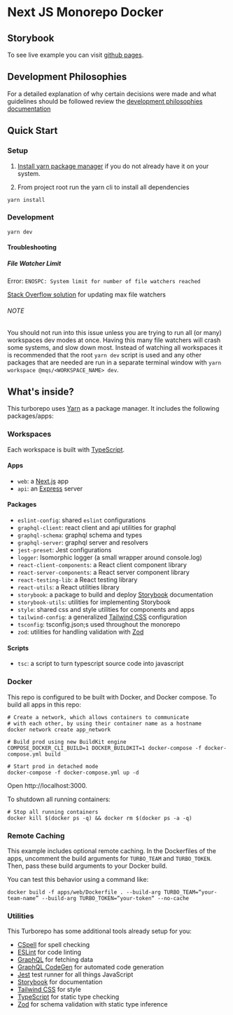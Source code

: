 # Next JS Monorepo Docker

## Storybook

To see live example you can visit [github pages](https://mqschwanda.github.io/nextjs-monorepo-docker/).

## Development Philosophies

For a detailed explanation of why certain decisions were made and what guidelines should be followed review the [development philosophies documentation](docs/development-philosophies.md) 


## Quick Start

### Setup

1. [Install yarn package manager](https://classic.yarnpkg.com/en/docs/install#debian-stable) if you do not already have it on your system.

2. From project root run the yarn cli to install all dependencies

  ```
  yarn install
  ```

### Development

```
yarn dev
```

#### Troubleshooting

##### File Watcher Limit

Error: `ENOSPC: System limit for number of file watchers reached`

[Stack Overflow solution](https://stackoverflow.com/questions/55763428/react-native-error-enospc-system-limit-for-number-of-file-watchers-reached) for updating max file watchers

###### NOTE

You should not run into this issue unless you are trying to run all (or many) workspaces dev modes at once. Having this many file watchers will crash some systems, and slow down most. Instead of watching all workspaces it is recommended that the root `yarn dev` script is used and any other packages that are needed are run in a separate terminal window with `yarn workspace @mqs/<WORKSPACE_NAME> dev`.


## What's inside?

This turborepo uses [Yarn](https://classic.yarnpkg.com/lang/en/) as a package manager. It includes the following packages/apps:

### Workspaces
Each workspace is built with [TypeScript](https://www.typescriptlang.org/).

#### Apps
- `web`: a [Next.js](https://nextjs.org/) app
- `api`: an [Express](https://expressjs.com/) server
#### Packages
- `eslint-config`: shared `eslint` configurations
- `graphql-client`: react client and api utilities for graphql
- `graphql-schema`: graphql schema and types
- `graphql-server`: graphql server and resolvers
- `jest-preset`: Jest configurations
- `logger`: Isomorphic logger (a small wrapper around console.log)
- `react-client-components`: a React client component library
- `react-server-components`: a React server component library
- `react-testing-lib`: a React testing library
- `react-utils`: a React utilities library
- `storybook`: a package to build and deploy [Storybook](https://storybook.js.org/) documentation
- `storybook-utils`: utilities for implementing Storybook
- `style`: shared css and style utilities for components and apps
- `tailwind-config`: a generalized [Tailwind CSS](https://tailwindcss.com/) configuration
- `tsconfig`: tsconfig.json;s used throughout the monorepo
- `zod`: utilities for handling validation with [Zod](https://zod.dev/)
#### Scripts
- `tsc`: a script to turn typescript source code into javascript

### Docker

This repo is configured to be built with Docker, and Docker compose. To build all apps in this repo:

```
# Create a network, which allows containers to communicate
# with each other, by using their container name as a hostname
docker network create app_network

# Build prod using new BuildKit engine
COMPOSE_DOCKER_CLI_BUILD=1 DOCKER_BUILDKIT=1 docker-compose -f docker-compose.yml build

# Start prod in detached mode
docker-compose -f docker-compose.yml up -d
```

Open http://localhost:3000.

To shutdown all running containers:

```
# Stop all running containers
docker kill $(docker ps -q) && docker rm $(docker ps -a -q)
```

### Remote Caching

This example includes optional remote caching. In the Dockerfiles of the apps, uncomment the build arguments for `TURBO_TEAM` and `TURBO_TOKEN`. Then, pass these build arguments to your Docker build.

You can test this behavior using a command like:

`docker build -f apps/web/Dockerfile . --build-arg TURBO_TEAM=“your-team-name” --build-arg TURBO_TOKEN=“your-token“ --no-cache`

### Utilities

This Turborepo has some additional tools already setup for you:

- [CSpell](https://cspell.org/) for spell checking
- [ESLint](https://eslint.org/) for code linting
- [GraphQL](https://graphql.org/) for fetching data
- [GraphQL CodeGen](https://github.com/dotansimha/graphql-code-generator) for automated code generation
- [Jest](https://jestjs.io) test runner for all things JavaScript
- [Storybook](https://storybook.js.org/) for documentation
- [Tailwind CSS](https://tailwindcss.com/) for style
- [TypeScript](https://www.typescriptlang.org/) for static type checking
- [Zod](https://zod.dev/) for schema validation with static type inference
